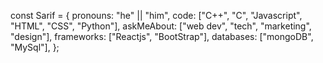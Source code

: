 const Sarif = {
  pronouns: "he" || "him",
  code: ["C++", "C", "Javascript", "HTML", "CSS", "Python"],
  askMeAbout: ["web dev", "tech", "marketing", "design"],
  frameworks: ["Reactjs", "BootStrap"],
  databases: ["mongoDB", "MySql"],
};
